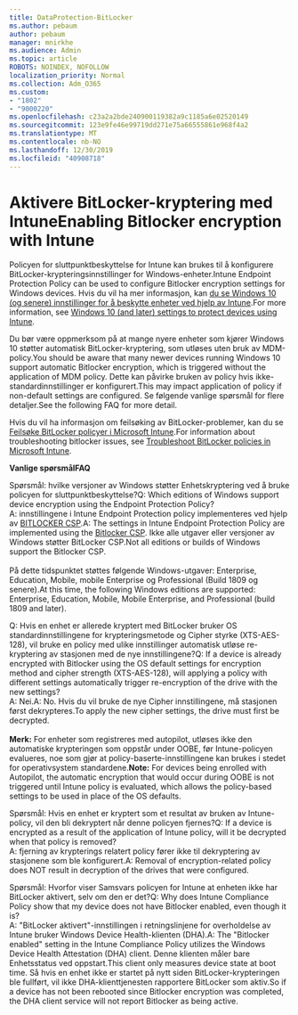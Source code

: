 ```yaml
---
title: DataProtection-BitLocker
ms.author: pebaum
author: pebaum
manager: mnirkhe
ms.audience: Admin
ms.topic: article
ROBOTS: NOINDEX, NOFOLLOW
localization_priority: Normal
ms.collection: Adm_O365
ms.custom:
- "1802"
- "9000220"
ms.openlocfilehash: c23a2a2bde240900119382a9c1185a6e02520149
ms.sourcegitcommit: 123e9fe46e99719dd271e75a66555861e968f4a2
ms.translationtype: MT
ms.contentlocale: nb-NO
ms.lasthandoff: 12/30/2019
ms.locfileid: "40908718"
---
```

# <a name="enabling-bitlocker-encryption-with-intune"></a><span data-ttu-id="917cc-102">Aktivere BitLocker-kryptering med Intune</span><span class="sxs-lookup"><span data-stu-id="917cc-102">Enabling Bitlocker encryption with Intune</span></span>

 <span data-ttu-id="917cc-103">Policyen for sluttpunktbeskyttelse for Intune kan brukes til å konfigurere BitLocker-krypteringsinnstillinger for Windows-enheter.</span><span class="sxs-lookup"><span data-stu-id="917cc-103">Intune Endpoint Protection Policy can be used to configure Bitlocker encryption settings for Windows devices.</span></span> <span data-ttu-id="917cc-104">Hvis du vil ha mer informasjon, kan [du se Windows 10 (og senere) innstillinger for å beskytte enheter ved hjelp av Intune](https://docs.microsoft.com/intune/endpoint-protection-windows-10#windows-encryption).</span><span class="sxs-lookup"><span data-stu-id="917cc-104">For more information, see [Windows 10 (and later) settings to protect devices using Intune](https://docs.microsoft.com/intune/endpoint-protection-windows-10#windows-encryption).</span></span>
 
<span data-ttu-id="917cc-105">Du bør være oppmerksom på at mange nyere enheter som kjører Windows 10 støtter automatisk BitLocker-kryptering, som utløses uten bruk av MDM-policy.</span><span class="sxs-lookup"><span data-stu-id="917cc-105">You should be aware that many newer devices running Windows 10 support automatic Bitlocker encryption, which is triggered without the application of MDM policy.</span></span> <span data-ttu-id="917cc-106">Dette kan påvirke bruken av policy hvis ikke-standardinnstillinger er konfigurert.</span><span class="sxs-lookup"><span data-stu-id="917cc-106">This may impact application of policy if non-default settings are configured.</span></span> <span data-ttu-id="917cc-107">Se følgende vanlige spørsmål for flere detaljer.</span><span class="sxs-lookup"><span data-stu-id="917cc-107">See the following FAQ for more detail.</span></span>
 
<span data-ttu-id="917cc-108">Hvis du vil ha informasjon om feilsøking av BitLocker-problemer, kan du se [Feilsøke BitLocker policyer i Microsoft Intune](https://docs.microsoft.com/intune/protect/troubleshoot-bitlocker-policies).</span><span class="sxs-lookup"><span data-stu-id="917cc-108">For information about troubleshooting bitlocker issues, see [Troubleshoot BitLocker policies in Microsoft Intune](https://docs.microsoft.com/intune/protect/troubleshoot-bitlocker-policies).</span></span>
 
 
<span data-ttu-id="917cc-109">**Vanlige spørsmål**</span><span class="sxs-lookup"><span data-stu-id="917cc-109">**FAQ**</span></span>

 <span data-ttu-id="917cc-110">Spørsmål: hvilke versjoner av Windows støtter Enhetskryptering ved å bruke policyen for sluttpunktbeskyttelse?</span><span class="sxs-lookup"><span data-stu-id="917cc-110">Q: Which editions of Windows support device encryption using the Endpoint Protection Policy?</span></span><br>
 <span data-ttu-id="917cc-111">A: innstillingene i Intune Endpoint Protection policy implementeres ved hjelp av [BITLOCKER CSP](https://docs.microsoft.com/windows/client-management/mdm/bitlocker-csp).</span><span class="sxs-lookup"><span data-stu-id="917cc-111">A: The settings in Intune Endpoint Protection Policy  are implemented using the [Bitlocker CSP](https://docs.microsoft.com/windows/client-management/mdm/bitlocker-csp).</span></span> <span data-ttu-id="917cc-112">Ikke alle utgaver eller versjoner av Windows støtter BitLocker CSP.</span><span class="sxs-lookup"><span data-stu-id="917cc-112">Not all editions or builds of Windows support the Bitlocker CSP.</span></span> <br><br>
      <span data-ttu-id="917cc-113">På dette tidspunktet støttes følgende Windows-utgaver: Enterprise, Education, Mobile, mobile Enterprise og Professional (Build 1809 og senere).</span><span class="sxs-lookup"><span data-stu-id="917cc-113">At this time, the following Windows editions are supported: Enterprise, Education, Mobile, Mobile Enterprise, and Professional (build 1809 and later).</span></span>
 
<span data-ttu-id="917cc-114">Q: Hvis en enhet er allerede kryptert med BitLocker bruker OS standardinnstillingene for krypteringsmetode og Cipher styrke (XTS-AES-128), vil bruke en policy med ulike innstillinger automatisk utløse re-kryptering av stasjonen med de nye innstillingene?</span><span class="sxs-lookup"><span data-stu-id="917cc-114">Q: If a device is already encrypted with Bitlocker using the OS default settings for encryption method and cipher strength (XTS-AES-128), will applying a policy with different settings automatically trigger re-encryption of the drive with the new settings?</span></span><br>
<span data-ttu-id="917cc-115">A: Nei.</span><span class="sxs-lookup"><span data-stu-id="917cc-115">A: No.</span></span> <span data-ttu-id="917cc-116">Hvis du vil bruke de nye Cipher innstillingene, må stasjonen først dekrypteres.</span><span class="sxs-lookup"><span data-stu-id="917cc-116">To apply the new cipher settings, the drive must first be decrypted.</span></span><br><br>
<span data-ttu-id="917cc-117">**Merk:** For enheter som registreres med autopilot, utløses ikke den automatiske krypteringen som oppstår under OOBE, før Intune-policyen evalueres, noe som gjør at policy-baserte-innstillingene kan brukes i stedet for operativsystem standardene.</span><span class="sxs-lookup"><span data-stu-id="917cc-117">**Note:** For devices being enrolled with Autopilot, the automatic encryption that would occur during OOBE is not triggered until Intune policy is evaluated, which allows the policy-based settings to be used in place of the OS defaults.</span></span>
 
<span data-ttu-id="917cc-118">Spørsmål: Hvis en enhet er kryptert som et resultat av bruken av Intune-policy, vil den bli dekryptert når denne policyen fjernes?</span><span class="sxs-lookup"><span data-stu-id="917cc-118">Q: If a device is encrypted as a result of the  application of Intune policy, will it be decrypted when that policy is removed?</span></span><br>
<span data-ttu-id="917cc-119">A: fjerning av krypterings relatert policy fører ikke til dekryptering av stasjonene som ble konfigurert.</span><span class="sxs-lookup"><span data-stu-id="917cc-119">A: Removal of encryption-related policy does NOT result in decryption of the drives that were configured.</span></span>
 
<span data-ttu-id="917cc-120">Spørsmål: Hvorfor viser Samsvars policyen for Intune at enheten ikke har BitLocker aktivert, selv om den er det?</span><span class="sxs-lookup"><span data-stu-id="917cc-120">Q: Why does Intune Compliance Policy show that my device does not have Bitlocker enabled, even though it is?</span></span><br>
<span data-ttu-id="917cc-121">A: "BitLocker aktivert"-innstillingen i retningslinjene for overholdelse av Intune bruker Windows Device Health-klienten (DHA).</span><span class="sxs-lookup"><span data-stu-id="917cc-121">A: The "Bitlocker enabled" setting in the Intune Compliance Policy utilizes the Windows Device Health Attestation  (DHA) client.</span></span> <span data-ttu-id="917cc-122">Denne klienten måler bare Enhetsstatus ved oppstart.</span><span class="sxs-lookup"><span data-stu-id="917cc-122">This client only measures device state at boot time.</span></span> <span data-ttu-id="917cc-123">Så hvis en enhet ikke er startet på nytt siden BitLocker-krypteringen ble fullført, vil ikke DHA-klienttjenesten rapportere BitLocker som aktiv.</span><span class="sxs-lookup"><span data-stu-id="917cc-123">So if a device has not been rebooted since Bitlocker encryption was completed, the DHA client service will not report Bitlocker as being active.</span></span>
 
 